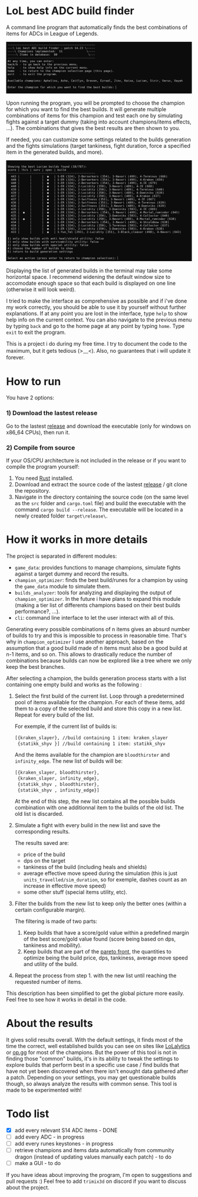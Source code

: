 # LoL best ADC build finder

A command line program that automatically finds the best combinations of items for ADCs in League of Legends.

![home screen](screenshots/home_screen.png)

Upon running the program, you will be prompted to choose the champion for which you want to find the best builds. It will generate multiple combinations of items for this champion and test each one by simulating fights against a target dummy (taking into account champions/items effects, ...). The combinations that gives the best results are then shown to you.

If needed, you can customize some settings related to the builds generation and the fights simulations (target tankiness, fight duration, force a specified item in the generated builds, and more).

![builds result screen](screenshots/builds_result_screen.png)

Displaying the list of generated builds in the terminal may take some horizontal space. I recommend widening the default window size to accomodate enough space so that each build is displayed on one line (otherwise it will look weird).

I tried to make the interface as comprehensive as possible and if i've done my work correctly, you should be able to use it by yourself without further explanations. If at any point you are lost in the interface, type `help` to show help info on the current context. You can also navigate to the previous menu by typing `back` and go to the home page at any point by typing `home`. Type `exit` to exit the program.

This is a project i do during my free time. I try to document the code to the maximum, but it gets tedious (>﹏<). Also, no guarantees that i will update it forever.


# How to run

You have 2 options:

### 1) Download the lastest release

Go to the lastest [release](https://github.com/trimix3d/lol_best_adc_build_finder/releases) and download the executable (only for windows on x86_64 CPUs), then run it.

### 2) Compile from source

If your OS/CPU architecture is not included in the release or if you want to compile the program yourself:

1. You need [Rust](https://www.rust-lang.org/tools/install) installed.
2. Download and extract the source code of the lastest [release](https://github.com/trimix3d/lol_best_adc_build_finder/releases) / git clone the repository.
3. Navigate in the directory containing the source code (on the same level as the `src` folder and `cargo.toml` file) and build the executable with the command ```cargo build --release```. The executable will be located in a newly created folder `target\release\`.


# How it works in more details

The project is separated in different modules:
- `game_data`: provides functions to manage champions, simulate fights against a target dummy and record the results.
- `champion_optimizer`: finds the best build/runes for a champion by using the `game_data` module to simulate them.
- `builds_analyzer`: tools for analyzing and displaying the output of `champion_optimizer`. In the future i have plans to expand this module (making a tier list of differents champions based on their best builds performance?, ...).
- `cli`: command line interface to let the user interact with all of this.

Generating every possible combinations of n items gives an absurd number of builds to try and this is impossible to process in reasonable time. That's why in `champion_optimizer` I use another approach, based on the assumption that a good build made of n items must also be a good build at n-1 items, and so on. This allows to drastically reduce the number of combinations because builds can now be explored like a tree where we only keep the best branches.

After selecting a champion, the builds generation process starts with a list containing one empty build and works as the following :

1. Select the first build of the current list. Loop through a predetermined pool of items available for the champion. For each of these items, add them to a copy of the selected build and store this copy in a new list. Repeat for every build of the list.

    For exemple, if the current list of builds is:
    ```
    [{kraken_slayer}, //build containing 1 item: kraken_slayer
     {statikk_shyv }] //build containing 1 item: statikk_shyv
    ```
    And the items available for the champion are `bloodthirster` and `infinity_edge`.
    The new list of builds will be:
    ```
    [{kraken_slayer, bloodthirster},
     {kraken_slayer, infinity_edge},
     {statikk_shyv , bloodthirster},
     {statikk_shyv , infinity_edge}]
    ```
    At the end of this step, the new list contains all the possible builds combination with one additionnal item to the builds of the old list. The old list is discarded.

2. Simulate a fight with every build in the new list and save the corresponding results.

    The results saved are:
    - price of the build
    - dps on the target
    - tankiness of the build (including heals and shields)
    - average effective move speed during the simulation (this is just `units_travelled/sim_duration`, so for exemple, dashes count as an increase in effective move speed)
    - some other stuff (special items utility, etc).

3. Filter the builds from the new list to keep only the better ones (within a certain configurable margin).

    The filtering is made of two parts:

    1. Keep builds that have a score/gold value within a predefined margin of the best score/gold value found (score being based on dps, tankiness and mobility).
    2. Keep builds that are part of the [pareto front](https://en.wikipedia.org/wiki/Pareto_front), the quantities to optimize being the build price, dps, tankiness, average move speed and utility of the build.

4. Repeat the process from step 1. with the new list until reaching the requested number of items.

This description has been simplified to get the global picture more easily. Feel free to see how it works in detail in the code.


# About the results

It gives solid results overall. With the default settings, it finds most of the time the correct, well established builds you can see on sites like [LoLalytics](https://lolalytics.com/) or [op.gg](https://www.op.gg/) for most of the champions.
But the power of this tool is not in finding those "common" builds, it's in its ability to tweak the settings to explore builds that perform best in a specific use case / find builds that have not yet been discovered when there isn't enought data gathered after a patch.
Depending on your settings, you may get questionable builds though, so always analyze the results with common sense. This tool is made to be experimented with!


# Todo list

- [x] add every relevant S14 ADC items - DONE
- [ ] add every ADC - in progress
- [ ] add every runes keystones - in progress
- [ ] retrieve champions and items data automatically from community dragon (instead of updating values manually each patch) - to do
- [ ] make a GUI - to do

If you have ideas about improving the program, I'm open to suggestions and pull requests :)
Feel free to add `trimix3d` on discord if you want to discuss about the project.